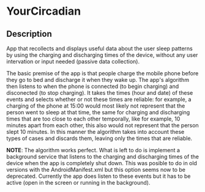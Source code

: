 # YourCircadian
## Description
App that recollects and displays useful data about the user sleep patterns by using the charging and discharging times of the device, without any user intervation or input needed (passive data collection). 

The basic premise of the app is that people charge the mobile phone before they go to bed and discharge it when they wake up. The app's algorithm then listens to when the phone is connected (to begin charging) and disconected (to stop charging). It takes the times (hour and date) of these events and selects whether or not these times are reliable: for example, a charging of the phone at 15:00 would most likely not represent that the person went to sleep at that time, the same for charging and discharging times that are too close to each other temporally, like for example, 10 minutes apart from each other, this also would not represent that the person slept 10 minutes. In this manner the algorithm takes into account these types of cases and discards them, leaving only the times that are reliable.

**NOTE**: The algorithm works perfect. What is left to do is implement a background service that listens to the charging and discharging times of the device when the app is completely shut down. This was posible to do in old versions with the AndroidManifest.xml but this option seems now to be deprecated. Currently the app does listen to these events but it has to be active (open in the screen or running in the background).
